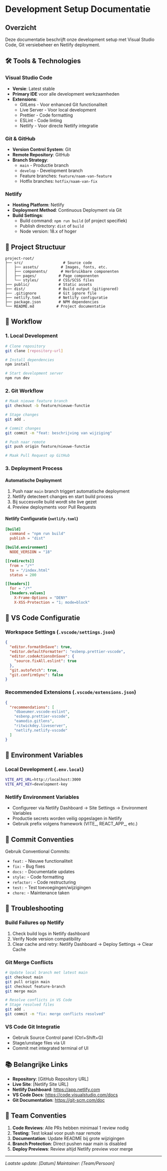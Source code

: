 # Development Setup Documentatie

## Overzicht
Deze documentatie beschrijft onze development setup met Visual Studio Code, Git versiebeheer en Netlify deployment.

## 🛠️ Tools & Technologies

### Visual Studio Code
- **Versie**: Latest stable
- **Primary IDE** voor alle development werkzaamheden
- **Extensions**:
  - GitLens - Voor enhanced Git functionaliteit
  - Live Server - Voor local development
  - Prettier - Code formatting
  - ESLint - Code linting
  - Netlify - Voor directe Netlify integratie

### Git & GitHub
- **Version Control System**: Git
- **Remote Repository**: GitHub
- **Branch Strategy**:
  - `main` - Productie branch
  - `develop` - Development branch
  - Feature branches: `feature/naam-van-feature`
  - Hotfix branches: `hotfix/naam-van-fix`

### Netlify
- **Hosting Platform**: Netlify
- **Deployment Method**: Continuous Deployment via Git
- **Build Settings**:
  - Build command: `npm run build` (of project specifiek)
  - Publish directory: `dist` of `build`
  - Node version: 18.x of hoger

## 📁 Project Structuur

```
project-root/
├── src/                  # Source code
│   ├── assets/          # Images, fonts, etc.
│   ├── components/      # Herbruikbare componenten
│   ├── pages/          # Page componenten
│   └── styles/         # CSS/SCSS files
├── public/             # Static assets
├── dist/               # Build output (gitignored)
├── .gitignore          # Git ignore file
├── netlify.toml        # Netlify configuratie
├── package.json        # NPM dependencies
└── README.md          # Project documentatie
```

## 🚀 Workflow

### 1. Local Development
```bash
# Clone repository
git clone [repository-url]

# Install dependencies
npm install

# Start development server
npm run dev
```

### 2. Git Workflow
```bash
# Maak nieuwe feature branch
git checkout -b feature/nieuwe-functie

# Stage changes
git add .

# Commit changes
git commit -m "feat: beschrijving van wijziging"

# Push naar remote
git push origin feature/nieuwe-functie

# Maak Pull Request op GitHub
```

### 3. Deployment Process

#### Automatische Deployment
1. Push naar `main` branch triggert automatische deployment
2. Netlify detecteert changes en start build process
3. Bij succesvolle build wordt site live gezet
4. Preview deployments voor Pull Requests

#### Netlify Configuratie (`netlify.toml`)
```toml
[build]
  command = "npm run build"
  publish = "dist"

[build.environment]
  NODE_VERSION = "18"

[[redirects]]
  from = "/*"
  to = "/index.html"
  status = 200

[[headers]]
  for = "/*"
  [headers.values]
    X-Frame-Options = "DENY"
    X-XSS-Protection = "1; mode=block"
```

## 🔧 VS Code Configuratie

### Workspace Settings (`.vscode/settings.json`)
```json
{
  "editor.formatOnSave": true,
  "editor.defaultFormatter": "esbenp.prettier-vscode",
  "editor.codeActionsOnSave": {
    "source.fixAll.eslint": true
  },
  "git.autofetch": true,
  "git.confirmSync": false
}
```

### Recommended Extensions (`.vscode/extensions.json`)
```json
{
  "recommendations": [
    "dbaeumer.vscode-eslint",
    "esbenp.prettier-vscode",
    "eamodio.gitlens",
    "ritwickdey.liveserver",
    "netlify.netlify-vscode"
  ]
}
```

## 🔐 Environment Variables

### Local Development (`.env.local`)
```bash
VITE_API_URL=http://localhost:3000
VITE_API_KEY=development-key
```

### Netlify Environment Variables
- Configureer via Netlify Dashboard → Site Settings → Environment Variables
- Productie secrets worden veilig opgeslagen in Netlify
- Gebruik prefix volgens framework (VITE_, REACT_APP_, etc.)

## 📝 Commit Conventies

Gebruik Conventional Commits:
- `feat:` - Nieuwe functionaliteit
- `fix:` - Bug fixes
- `docs:` - Documentatie updates
- `style:` - Code formatting
- `refactor:` - Code restructuring
- `test:` - Test toevoegingen/wijzigingen
- `chore:` - Maintenance taken

## 🚨 Troubleshooting

### Build Failures op Netlify
1. Check build logs in Netlify dashboard
2. Verify Node version compatibility
3. Clear cache and retry: Netlify Dashboard → Deploy Settings → Clear Cache

### Git Merge Conflicts
```bash
# Update local branch met latest main
git checkout main
git pull origin main
git checkout feature-branch
git merge main

# Resolve conflicts in VS Code
# Stage resolved files
git add .
git commit -m "fix: merge conflicts resolved"
```

### VS Code Git Integratie
- Gebruik Source Control panel (Ctrl+Shift+G)
- Stage/unstage files via UI
- Commit met integrated terminal of UI

## 📚 Belangrijke Links

- **Repository**: [GitHub Repository URL]
- **Live Site**: [Netlify Site URL]
- **Netlify Dashboard**: https://app.netlify.com
- **VS Code Docs**: https://code.visualstudio.com/docs
- **Git Documentation**: https://git-scm.com/doc

## 🤝 Team Conventies

1. **Code Reviews**: Alle PRs hebben minimaal 1 review nodig
2. **Testing**: Test lokaal voor push naar remote
3. **Documentation**: Update README bij grote wijzigingen
4. **Branch Protection**: Direct pushen naar main is disabled
5. **Deploy Previews**: Review altijd Netlify preview voor merge

---

*Laatste update: [Datum]*
*Maintainer: [Team/Persoon]*